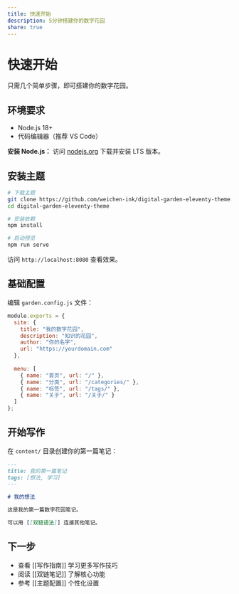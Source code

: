 ```yaml
---
title: 快速开始
description: 5分钟搭建你的数字花园
share: true
---
```


# 快速开始

只需几个简单步骤，即可搭建你的数字花园。

## 环境要求

- Node.js 18+ 
- 代码编辑器（推荐 VS Code）

**安装 Node.js：**
访问 [nodejs.org](https://nodejs.org/) 下载并安装 LTS 版本。

## 安装主题

```bash
# 下载主题
git clone https://github.com/weichen-ink/digital-garden-eleventy-theme.git
cd digital-garden-eleventy-theme

# 安装依赖
npm install

# 启动预览
npm run serve
```

访问 `http://localhost:8080` 查看效果。

## 基础配置

编辑 `garden.config.js` 文件：

```javascript
module.exports = {
  site: {
    title: "我的数字花园",
    description: "知识的花园",
    author: "你的名字",
    url: "https://yourdomain.com"
  },
  
  menu: [
    { name: "首页", url: "/" },
    { name: "分类", url: "/categories/" },
    { name: "标签", url: "/tags/" },
    { name: "关于", url: "/关于/" }
  ]
};
```

## 开始写作

在 `content/` 目录创建你的第一篇笔记：

```markdown
---
title: 我的第一篇笔记
tags: [想法, 学习]
---

# 我的想法

这是我的第一篇数字花园笔记。

可以用 [[双链语法]] 连接其他笔记。
```

## 下一步

- 查看 [[写作指南]] 学习更多写作技巧
- 阅读 [[双链笔记]] 了解核心功能
- 参考 [[主题配置]] 个性化设置